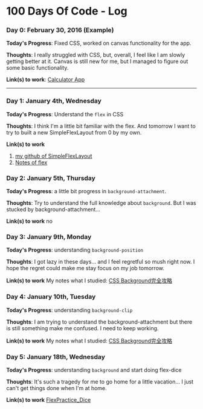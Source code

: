 # 100 Days Of Code - Log

### Day 0: February 30, 2016 (Example)
**Today's Progress**: Fixed CSS, worked on canvas functionality for the app.

**Thoughts**: I really struggled with CSS, but, overall, I feel like I am slowly getting better at it. Canvas is still new for me, but I managed to figure out some basic functionality.

**Link(s) to work**: [Calculator App](http://www.example.com)

------

### Day 1: January 4th, Wednesday

**Today's Progress**: Understand the `flex` in CSS

**Thoughts**: I think I'm a little bit familiar with the flex. And tomorrow I want to try to built a new SimpleFlexLayout from 0 by my own.

**Link(s) to work**
1. [my github of SimpleFlexLayout](https://github.com/ChenYuHsin/SimpleFlexLayout)
2. [Notes of flex](https://github.com/ChenYuHsin/notebook/blob/master/CSS/flex%20%E8%A9%B3%E8%A7%A3.md)



### Day 2: January 5th, Thursday

**Today's Progress**: a little bit progress in `background-attachment`.

**Thoughts**: Try to understand the full knowledge about `background`. But I was stucked by background-attachment...

**Link(s) to work**
no



### Day 3: January 9th, Monday

**Today's Progress**: understanding `background-position`

**Thoughts**: I got lazy in these days... and I feel regretful so mush right now. I hope the regret could make me stay focus on my job tomorrow.

**Link(s) to work**
My notes what I studied: [CSS Background完全攻略](https://github.com/ChenYuHsin/notebook/blob/master/CSS/background%E5%AE%8C%E5%85%A8%E6%94%BB%E7%95%A5/background%E5%AE%8C%E5%85%A8%E6%94%BB%E7%95%A5.md)



### Day 4: January 10th, Tuesday

**Today's Progress**: understanding `background-clip`

**Thoughts**: I am trying to understand the background-attachment but there is still something make me confused. I need to keep working.

**Link(s) to work**
My notes what I studied: [CSS Background完全攻略](https://github.com/ChenYuHsin/notebook/blob/master/CSS/background%E5%AE%8C%E5%85%A8%E6%94%BB%E7%95%A5/background%E5%AE%8C%E5%85%A8%E6%94%BB%E7%95%A5.md)


### Day 5: January 18th, Wednesday

**Today's Progress**: understanding `background` and start doing flex-dice

**Thoughts**: It's such a tragedy for me to go home for a little vacation... I just can't get things done when I'm at home. 

**Link(s) to work**
[FlexPractice_Dice](http://codepen.io/ChenYuHsin/pen/apBZqw)
